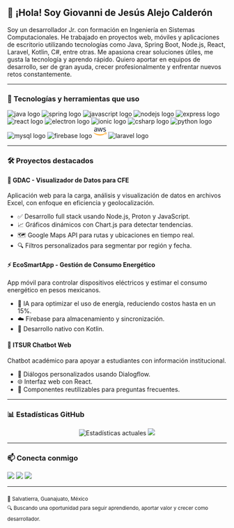 <h2 align="left">👋 ¡Hola! Soy Giovanni de Jesús Alejo Calderón</h2>

<p>
Soy un desarrollador Jr. con formación en Ingeniería en Sistemas Computacionales.  
He trabajado en proyectos web, móviles y aplicaciones de escritorio utilizando tecnologías como Java, Spring Boot, Node.js, React, Laravel, Kotlin, C#, entre otras.  
Me apasiona crear soluciones útiles, me gusta la tecnología y aprendo rápido.  
Quiero aportar en equipos de desarrollo, ser de gran ayuda, crecer profesionalmente y enfrentar nuevos retos constantemente.
</p>

---

### 🚀 Tecnologías y herramientas que uso
<div align="left">
  <img src="https://cdn.jsdelivr.net/gh/devicons/devicon/icons/java/java-original.svg" height="30" alt="java logo" />
  <img src="https://cdn.jsdelivr.net/gh/devicons/devicon/icons/spring/spring-original.svg" height="30" alt="spring logo" />
  <img src="https://cdn.jsdelivr.net/gh/devicons/devicon/icons/javascript/javascript-original.svg" height="30" alt="javascript logo" />
  <img src="https://cdn.jsdelivr.net/gh/devicons/devicon/icons/nodejs/nodejs-original.svg" height="30" alt="nodejs logo" />
  <img src="https://cdn.jsdelivr.net/gh/devicons/devicon/icons/express/express-original.svg" height="30" alt="express logo" />
  <img src="https://cdn.jsdelivr.net/gh/devicons/devicon/icons/react/react-original.svg" height="30" alt="react logo" />
  <img src="https://cdn.jsdelivr.net/gh/devicons/devicon/icons/electron/electron-original.svg" height="30" alt="electron logo" />
  <img src="https://cdn.jsdelivr.net/gh/devicons/devicon/icons/ionic/ionic-original.svg" height="30" alt="ionic logo" />
  <img src="https://cdn.jsdelivr.net/gh/devicons/devicon/icons/csharp/csharp-original.svg" height="30" alt="csharp logo" />
  <img src="https://cdn.jsdelivr.net/gh/devicons/devicon/icons/python/python-original.svg" height="30" alt="python logo" />
  <img src="https://cdn.jsdelivr.net/gh/devicons/devicon/icons/mysql/mysql-original.svg" height="30" alt="mysql logo" />
  <img src="https://cdn.jsdelivr.net/gh/devicons/devicon/icons/firebase/firebase-plain.svg" height="30" alt="firebase logo" />
  <img src="https://raw.githubusercontent.com/devicons/devicon/master/icons/amazonwebservices/amazonwebservices-original-wordmark.svg" height="30" alt="aws logo" />
<img src="https://cdn.jsdelivr.net/gh/devicons/devicon/icons/laravel/laravel-original.svg" height="30" alt="laravel logo" />
</div>

---

### 🛠 Proyectos destacados

#### 🔎 **GDAC - Visualizador de Datos para CFE**
Aplicación web para la carga, análisis y visualización de datos en archivos Excel, con enfoque en eficiencia y geolocalización.
- ✅ Desarrollo full stack usando Node.js, Proton y JavaScript.
- 📈 Gráficos dinámicos con Chart.js para detectar tendencias.
- 🗺️ Google Maps API para rutas y ubicaciones en tiempo real.
- 🔍 Filtros personalizados para segmentar por región y fecha.

#### ⚡ **EcoSmartApp - Gestión de Consumo Energético**
App móvil para controlar dispositivos eléctricos y estimar el consumo energético en pesos mexicanos.
- 🤖 IA para optimizar el uso de energía, reduciendo costos hasta en un 15%.
- ☁️ Firebase para almacenamiento y sincronización.
- 📱 Desarrollo nativo con Kotlin.

#### 💬 **ITSUR Chatbot Web**
Chatbot académico para apoyar a estudiantes con información institucional.
- 🧠 Diálogos personalizados usando Dialogflow.
- 🌐 Interfaz web con React.
- 🔁 Componentes reutilizables para preguntas frecuentes.

---

### 📊 Estadísticas GitHub

<div align="center">
  <img src="https://github-readme-stats.vercel.app/api?username=GiovanniAdb&show_icons=true&theme=dracula&locale=es&hide_border=false" height="150" alt="Estadísticas actuales"/>
  <img src="https://github-readme-stats.vercel.app/api/top-langs/?username=GiovanniAdb&layout=compact&theme=dracula&langs_count=6&hide_border=false&custom_title=Lenguajes%20Más%20Usados" height="150" />
</div>

---

### 📫 Conecta conmigo

<div align="left">
  <a href="mailto:giiovannyalejjo@gmail.com"><img src="https://img.shields.io/badge/Gmail-D14836?style=for-the-badge&logo=gmail&logoColor=white"/></a>
  <a href="https://www.linkedin.com/in/giovanni-alejo21"><img src="https://img.shields.io/badge/LinkedIn-0077B5?style=for-the-badge&logo=linkedin&logoColor=white"/></a>
  <a href="https://www.hackerrank.com/profile/giiovannyalejjo"><img src="https://img.shields.io/badge/HackerRank-2EC866?style=for-the-badge&logo=hackerrank&logoColor=white"/></a>
</div>

---

<sub>📍 Salvatierra, Guanajuato, México</sub>  
<sub>🔍 Buscando una oportunidad para seguir aprendiendo, aportar valor y crecer como desarrollador.</sub>
